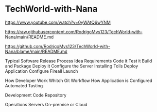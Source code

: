 # TechWorld-with-Nana
https://www.youtube.com/watch?v=0yWAtQ6wYNM

https://raw.githubusercontent.com/RodrigoMvs123/TechWorld-with-Nana/main/README.md

https://github.com/RodrigoMvs123/TechWorld-with-Nana/blame/main/README.md

Typical Software Release Process 
Idea
Requirements 
Code it 
Test it 
Build and Package 
Deploy it 
Configure the Server 
Installing Tolls 
Deploy Application 
Configure Fireall
Launch 

How Developer Work
Whitch Git Workflow 
How Application is Configured
Automated Tasting 


Development 
Code Repository 

Operations Servers 
On-premise or Cloud 
